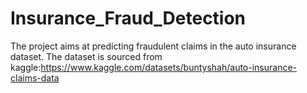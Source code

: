 # Insurance_Fraud_Detection
The project aims at predicting fraudulent claims in the  auto insurance dataset.
The dataset is sourced from kaggle:https://www.kaggle.com/datasets/buntyshah/auto-insurance-claims-data
